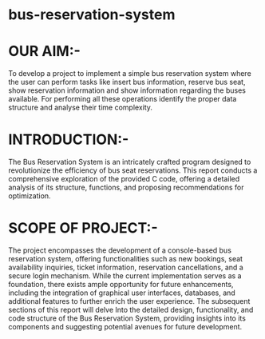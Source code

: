 # bus-reservation-system
# OUR AIM:-
To develop a project to implement a simple bus reservation system where the
user can perform tasks like insert bus information, reserve bus seat, show
reservation information and show information regarding the buses available. For
performing all these operations identify the proper data structure and analyse
their time complexity.
# INTRODUCTION:-
The Bus Reservation System is an intricately crafted program designed to
revolutionize the efficiency of bus seat reservations. This report conducts a
comprehensive exploration of the provided C code, offering a detailed analysis
of its structure, functions, and proposing recommendations for optimization.
# SCOPE OF PROJECT:-
The project encompasses the development of a console-based bus reservation
system, offering functionalities such as new bookings, seat availability
inquiries, ticket information, reservation cancellations, and a secure login
mechanism. While the current implementation serves as a foundation, there
exists ample opportunity for future enhancements, including the integration of
graphical user interfaces, databases, and additional features to further enrich the
user experience.
The subsequent sections of this report will delve Into the detailed design,
functionality, and code structure of the Bus Reservation System, providing
insights into its components and suggesting potential avenues for future
development.
